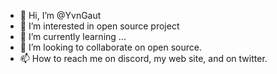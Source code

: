 - 👋 Hi, I’m @YvnGaut
- 👀 I’m interested in open source project 
- 🌱 I’m currently learning ...
- 💞️ I’m looking to collaborate on open source. 
- 📫 How to reach me on discord, my web site, and on twitter. 

<!---
YvnGaut/YvnGaut is a ✨ special ✨ repository because its `README.md` (this file) appears on your GitHub profile.
You can click the Preview link to take a look at your changes.
--->
